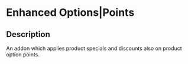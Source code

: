 # Enhanced Options|Points

## Description
An addon which applies product specials and discounts also on product option points.
